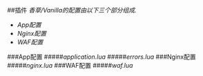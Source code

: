 ##插件
*香草/Vanilla的配置由以下三个部分组成.*
- *App配置*
- *Nginx配置*
- *WAF配置*

###App配置
#####*application.lua*
#####*errors.lua*
###Nginx配置
#####*nginx.lua*
###WAF配置
#####*waf.lua*
